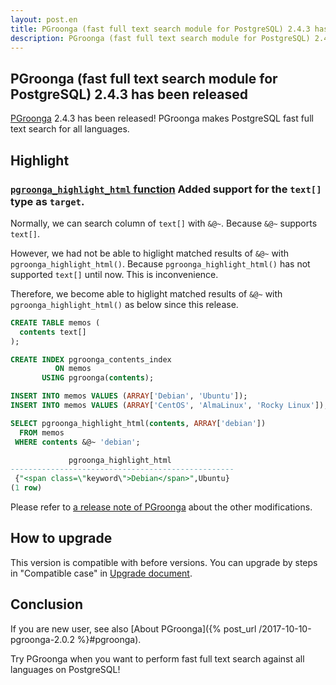 ```yaml
---
layout: post.en
title: PGroonga (fast full text search module for PostgreSQL) 2.4.3 has been released
description: PGroonga (fast full text search module for PostgreSQL) 2.4.3 has been released!
---
```


## PGroonga (fast full text search module for PostgreSQL) 2.4.3 has been released

[PGroonga](https://pgroonga.github.io/) 2.4.3 has been released! PGroonga makes PostgreSQL fast full text search for all languages.

## Highlight

### [`pgroonga_highlight_html` function](https://pgroonga.github.io/reference/functions/pgroonga-highlight-html.html) Added support for the `text[]` type as `target`.

  Normally, we can search column of ``text[]`` with ``&@~``.
  Because ``&@~`` supports ``text[]``.

  However, we had not be able to higlight matched results of ``&@~`` with ``pgroonga_highlight_html()``.
  Because ``pgroonga_highlight_html()`` has not supported ``text[]`` until now.
  This is inconvenience.

  Therefore, we become able to higlight matched results of ``&@~`` with ``pgroonga_highlight_html()`` as below since this release.

  ```sql
  CREATE TABLE memos (
    contents text[]
  );

  CREATE INDEX pgroonga_contents_index
            ON memos
         USING pgroonga(contents);

  INSERT INTO memos VALUES (ARRAY['Debian', 'Ubuntu']);
  INSERT INTO memos VALUES (ARRAY['CentOS', 'AlmaLinux', 'Rocky Linux']);

  SELECT pgroonga_highlight_html(contents, ARRAY['debian'])
    FROM memos
   WHERE contents &@~ 'debian';

               pgroonga_highlight_html              
  --------------------------------------------------
   {"<span class=\"keyword\">Debian</span>",Ubuntu}
  (1 row)
  ```

  Please refer to [a release note of PGroonga](https://github.com/pgroonga/pgroonga/discussions/282) about the other modifications.

## How to upgrade

This version is compatible with before versions. You can upgrade by steps in "Compatible case" in [Upgrade document](https://pgroonga.github.io/upgrade/#compatible-case).

## Conclusion

If you are new user, see also [About PGroonga]({% post_url /2017-10-10-pgroonga-2.0.2 %}#pgroonga).

Try PGroonga when you want to perform fast full text search against all languages on PostgreSQL!

